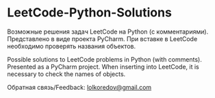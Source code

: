 # LeetCode-Python-Solutions
Возможные решения задач LeetCode на Python (с комментариями). Представлено в виде проекта PyCharm. При вставке в LeetCode необходимо проверять названия объектов.

Possible solutions to LeetCode problems in Python (with comments). Presented as a PyCharm project. When inserting into LeetCode, it is necessary to check the names of objects.

Обратная связь/Feedback: lolkoredov@gmail.com
